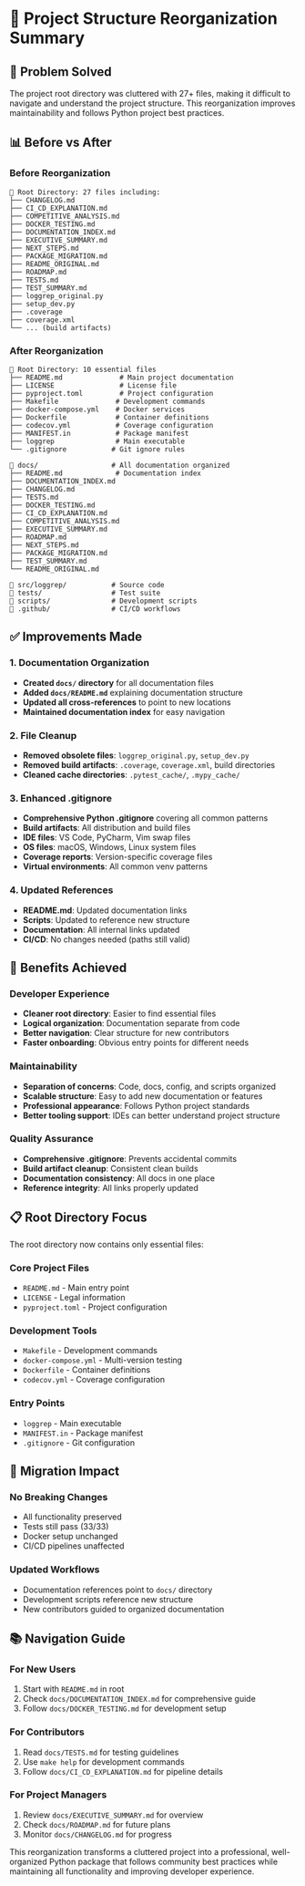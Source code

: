 # 📁 Project Structure Reorganization Summary

## 🎯 **Problem Solved**

The project root directory was cluttered with 27+ files, making it difficult to navigate and understand the project structure. This reorganization improves maintainability and follows Python project best practices.

## 📊 **Before vs After**

### Before Reorganization
```
📁 Root Directory: 27 files including:
├── CHANGELOG.md
├── CI_CD_EXPLANATION.md  
├── COMPETITIVE_ANALYSIS.md
├── DOCKER_TESTING.md
├── DOCUMENTATION_INDEX.md
├── EXECUTIVE_SUMMARY.md
├── NEXT_STEPS.md
├── PACKAGE_MIGRATION.md
├── README_ORIGINAL.md
├── ROADMAP.md
├── TESTS.md
├── TEST_SUMMARY.md
├── loggrep_original.py
├── setup_dev.py
├── .coverage
├── coverage.xml
└── ... (build artifacts)
```

### After Reorganization
```
📁 Root Directory: 10 essential files
├── README.md              # Main project documentation
├── LICENSE                # License file
├── pyproject.toml         # Project configuration
├── Makefile              # Development commands
├── docker-compose.yml    # Docker services
├── Dockerfile            # Container definitions
├── codecov.yml           # Coverage configuration
├── MANIFEST.in           # Package manifest
├── loggrep               # Main executable
└── .gitignore           # Git ignore rules

📁 docs/                  # All documentation organized
├── README.md             # Documentation index
├── DOCUMENTATION_INDEX.md
├── CHANGELOG.md
├── TESTS.md
├── DOCKER_TESTING.md
├── CI_CD_EXPLANATION.md
├── COMPETITIVE_ANALYSIS.md
├── EXECUTIVE_SUMMARY.md
├── ROADMAP.md
├── NEXT_STEPS.md
├── PACKAGE_MIGRATION.md
├── TEST_SUMMARY.md
└── README_ORIGINAL.md

📁 src/loggrep/           # Source code
📁 tests/                 # Test suite
📁 scripts/               # Development scripts
📁 .github/               # CI/CD workflows
```

## ✅ **Improvements Made**

### 1. **Documentation Organization**
- **Created `docs/` directory** for all documentation files
- **Added `docs/README.md`** explaining documentation structure
- **Updated all cross-references** to point to new locations
- **Maintained documentation index** for easy navigation

### 2. **File Cleanup**
- **Removed obsolete files**: `loggrep_original.py`, `setup_dev.py`
- **Removed build artifacts**: `.coverage`, `coverage.xml`, build directories
- **Cleaned cache directories**: `.pytest_cache/`, `.mypy_cache/`

### 3. **Enhanced .gitignore**
- **Comprehensive Python .gitignore** covering all common patterns
- **Build artifacts**: All distribution and build files
- **IDE files**: VS Code, PyCharm, Vim swap files
- **OS files**: macOS, Windows, Linux system files
- **Coverage reports**: Version-specific coverage files
- **Virtual environments**: All common venv patterns

### 4. **Updated References**
- **README.md**: Updated documentation links
- **Scripts**: Updated to reference new structure
- **Documentation**: All internal links updated
- **CI/CD**: No changes needed (paths still valid)

## 🎯 **Benefits Achieved**

### **Developer Experience**
- **Cleaner root directory**: Easier to find essential files
- **Logical organization**: Documentation separate from code
- **Better navigation**: Clear structure for new contributors
- **Faster onboarding**: Obvious entry points for different needs

### **Maintainability**
- **Separation of concerns**: Code, docs, config, and scripts organized
- **Scalable structure**: Easy to add new documentation or features
- **Professional appearance**: Follows Python project standards
- **Better tooling support**: IDEs can better understand project structure

### **Quality Assurance**
- **Comprehensive .gitignore**: Prevents accidental commits
- **Build artifact cleanup**: Consistent clean builds
- **Documentation consistency**: All docs in one place
- **Reference integrity**: All links properly updated

## 📋 **Root Directory Focus**

The root directory now contains only essential files:

### **Core Project Files**
- `README.md` - Main entry point
- `LICENSE` - Legal information
- `pyproject.toml` - Project configuration

### **Development Tools**
- `Makefile` - Development commands
- `docker-compose.yml` - Multi-version testing
- `Dockerfile` - Container definitions
- `codecov.yml` - Coverage configuration

### **Entry Points**
- `loggrep` - Main executable
- `MANIFEST.in` - Package manifest
- `.gitignore` - Git configuration

## 🔄 **Migration Impact**

### **No Breaking Changes**
- All functionality preserved
- Tests still pass (33/33)
- Docker setup unchanged
- CI/CD pipelines unaffected

### **Updated Workflows**
- Documentation references point to `docs/` directory
- Development scripts reference new structure
- New contributors guided to organized documentation

## 📚 **Navigation Guide**

### **For New Users**
1. Start with `README.md` in root
2. Check `docs/DOCUMENTATION_INDEX.md` for comprehensive guide
3. Follow `docs/DOCKER_TESTING.md` for development setup

### **For Contributors**
1. Read `docs/TESTS.md` for testing guidelines
2. Use `make help` for development commands
3. Follow `docs/CI_CD_EXPLANATION.md` for pipeline details

### **For Project Managers**
1. Review `docs/EXECUTIVE_SUMMARY.md` for overview
2. Check `docs/ROADMAP.md` for future plans
3. Monitor `docs/CHANGELOG.md` for progress

This reorganization transforms a cluttered project into a professional, well-organized Python package that follows community best practices while maintaining all functionality and improving developer experience.